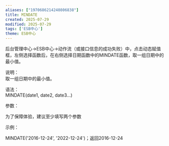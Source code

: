 ```yaml
---
aliases: ["1970686214240806838"]
title: MINDATE
created: 2025-07-29
modified: 2025-07-29
tags: ['ESB中心']
theme: ESB中心
---
```


后台管理中心->ESB中心->动作流（或接口信息的成功失败）中，点击动态赋值框，左侧选择函数后，在右侧选择日期函数中的MINDATE函数，取一组日期中的最小值。

说明：  
取一组日期中的最小值。

语法：  
MINDATE(date1, date2, date3...)  

参数：

为了保障体验，建议至少填写两个参数

示例：

MINDATE('2016-12-24', '2022-12-24')；返回2016-12-24